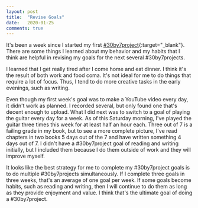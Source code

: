 ```yaml
---
layout: post
title:  "Revise Goals"
date:   2020-01-25
comments: true
---
```

It's been a week since I started my first [#30by7project][#30by7project]{:target="_blank"}. There are some things I learned about my behavior and my habits that I think are helpful in revising my goals for the next several #30by7projects.

I learned that I get really tired after I come home and eat dinner. I think it's the result of both work and food coma. It's not ideal for me to do things that require a lot of focus. Thus, I tend to do more creative tasks in the early evenings, such as writing.

Even though my first week's goal was to make a YouTube video every day, it didn't work as planned. I recorded several, but only found one that's decent enough to upload. What I did next was to switch to a goal of playing the guitar every day for a week. As of this Saturday morning, I've played the guitar three times this week for at least half an hour each. Three out of 7 is a failing grade in my book, but to see a more complete picture, I've read chapters in two books 5 days out of the 7 and have written something 4 days out of 7. I didn't have a #30by7project goal of reading and writing initially, but I included them because I do them outside of work and they will improve myself.

It looks like the best strategy for me to complete my #30by7project goals is to do multiple #30by7projects simultaneously. If I complete three goals in three weeks, that's an average of one goal per week. If some goals become habits, such as reading and writing, then I will continue to do them as long as they provide enjoyment and value. I think that's the ultimate goal of doing a #30by7project.

[#30by7project]: /2020/01/18/30-by-7-project.html